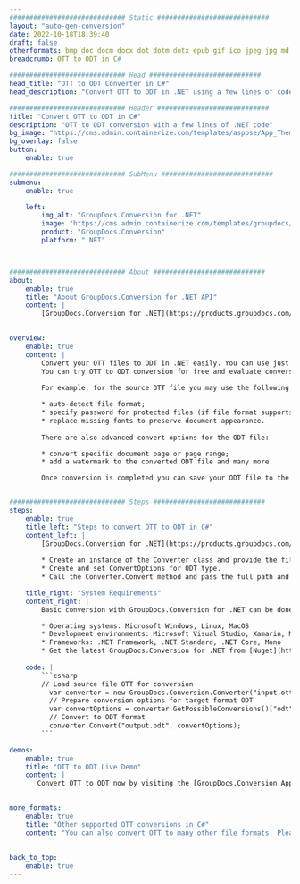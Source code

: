 ```yaml
---
############################# Static ############################
layout: "auto-gen-conversion"
date: 2022-10-18T18:39:40
draft: false
otherformats: bmp doc docm docx dot dotm dotx epub gif ico jpeg jpg md odt ott pdf png psd rtf tex tif tiff txt xps
breadcrumb: OTT to ODT in C#

############################# Head ############################
head_title: "OTT to ODT Converter in C#"
head_description: "Convert OTT to ODT in .NET using a few lines of code. Use the GroupDocs Document Conversion API to convert over 160 file formats."

############################# Header ############################
title: "Convert OTT to ODT in C#"
description: "OTT to ODT conversion with a few lines of .NET code"
bg_image: "https://cms.admin.containerize.com/templates/aspose/App_Themes/V3/images/bg/header1.png"
bg_overlay: false
button:
    enable: true

############################# SubMenu ############################
submenu:
    enable: true

    left:
        img_alt: "GroupDocs.Conversion for .NET"
        image: "https://cms.admin.containerize.com/templates/groupdocs/images/product-logos/90x90-noborder/groupdocs-conversion-net.png"
        product: "GroupDocs.Conversion"
        platform: ".NET"



############################# About ############################
about:
    enable: true
    title: "About GroupDocs.Conversion for .NET API"
    content: |
        [GroupDocs.Conversion for .NET](https://products.groupdocs.com/conversion/net/) can be used to convert Microsoft Word, Excel, PowerPoint, PDF, Visio and other formats. GroupDocs.Conversion is a standalone API that is suitable for back-end and internal systems where high performance is required. It does not depend on any software such as Microsoft or Open Office.
    

overview:
    enable: true
    content: |
        Convert your OTT files to ODT in .NET easily. You can use just a couple of C# code lines in any platform of your choice like - Windows, Linux, macOS.
        You can try OTT to ODT conversion for free and evaluate conversion results quality.  Along with simple file conversion scenarios you can try more advanced options for loading source OTT file and for saving output ODT result. 
        
        For example, for the source OTT file you may use the following load options:

        * auto-detect file format;
        * specify password for protected files (if file format supports it);
        * replace missing fonts to preserve document appearance.
        
        There are also advanced convert options for the ODT file:

        * convert specific document page or page range;
        * add a watermark to the converted ODT file and many more.

        Once conversion is completed you can save your ODT file to the local file path or any third-party storage like FTP, Amazon S3, Google Drive, Dropbox etc. Please note - to convert OTT to ODT there is no need for any additional software installed - like MS Office, Open Office, Adobe Acrobat Reader etc.


############################# Steps ############################
steps:
    enable: true
    title_left: "Steps to convert OTT to ODT in C#"
    content_left: |
        [GroupDocs.Conversion for .NET](https://products.groupdocs.com/conversion/net/) makes it easy for developers to convert a OTT file to ODT with a few lines of code.
        
        * Create an instance of the Converter class and provide the file OTT with the full path
        * Create and set ConvertOptions for ODT type.
        * Call the Converter.Convert method and pass the full path and format (ODT) as a parameter

    title_right: "System Requirements"
    content_right: |
        Basic conversion with GroupDocs.Conversion for .NET can be done in just a few simple steps. Our APIs are supported on all major platforms and operating systems. Before executing the code below, make sure you have the following prerequisites installed on your system.

        * Operating systems: Microsoft Windows, Linux, MacOS
        * Development environments: Microsoft Visual Studio, Xamarin, MonoDevelop
        * Frameworks: .NET Framework, .NET Standard, .NET Core, Mono
        * Get the latest GroupDocs.Conversion for .NET from [Nuget](https://www.nuget.org/packages/groupdocs.conversion)
         
    code: |
        ```csharp    
        // Load source file OTT for conversion
          var converter = new GroupDocs.Conversion.Converter("input.ott");
          // Prepare conversion options for target format ODT
          var convertOptions = converter.GetPossibleConversions()["odt"].ConvertOptions;
          // Convert to ODT format
          converter.Convert("output.odt", convertOptions);
        ```

demos:
    enable: true
    title: "OTT to ODT Live Demo"
    content: |
       Convert OTT to ODT now by visiting the [GroupDocs.Conversion App](https://products.groupdocs.app/conversion/family) website. Online demo has the following advantages
          

more_formats:
    enable: true
    title: "Other supported OTT conversions in C#"
    content: "You can also convert OTT to many other file formats. Please see the list below."
       
       
back_to_top:
    enable: true
---
```

